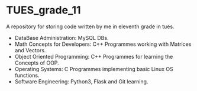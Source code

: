 # TUES_grade_11
A repository for storing code written by me in eleventh grade in tues.
<ul>
  <li>DataBase Administration: MySQL DBs.</li>
  <li>Math Concepts for Developers: C++ Programmes working with Matrices and Vectors.</li>
  <li>Object Oriented Programming: C++ Programmes for learning the Concepts of OOP.</li>
  <li>Operating Systems: C Programmes implementing basic Linux OS functions.</li>
  <li>Software Engineering: Python3, Flask and Git learning.</li>
</ul>
